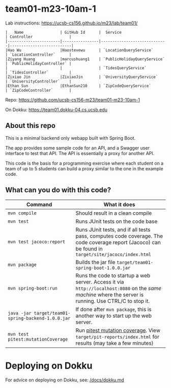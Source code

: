 # team01-m23-10am-1

Lab instructions: <https://ucsb-cs156.github.io/m23/lab/team01/>


```
|   Name                | GitHub Id      |  Service                    | Controller                |
|-----------------------|----------------|-----------------------------|---------------------------| 
|Hao Wu                 |Haostevewu      | `LocationQueryService`      | `LocationController`      |   
|Ziyang Huang           |marcushuang1    | `PublicHolidayQueryService` | `PublicHolidayController` |   
|                       |                | `TidesQueryService`         | `TidesController`         |   
|Zixiao Jin             |ZixiaoJin       | `UniversityQueryService`    | `UniversityController`    |
|Ethan Sun              |EthanSun210     | `ZipCodeQueryService`       | `ZipCodeController`       |
```

Repo: https://github.com/ucsb-cs156-m23/team01-m23-10am-1

On Dokku: https://team01.dokku-04.cs.ucsb.edu

## About this repo

This is a minimal backend only webapp built with Spring Boot.

The app provides some sample code for an API, and a Swagger user interface
to test that API.  The API is essentially a proxy for another API.

This code is the basis for a programming exercise where each student on a
team of up to 5 students can build a proxy similar to the one in the example code.

## What can you do with this code?

| Command | What it does   |
|----------|---------------------------------------|
| `mvn compile` | Should result in a clean compile |
| `mvn test` | Runs JUnit tests on the code base |
| `mvn test jacoco:report` | Runs JUnit tests, and if all tests pass, computes code coverage.  The code coverage report (Jacoco) can be found in `target/site/jacoco/index.html` |
| `mvn package` | Builds the jar file `target/team01-spring-boot-1.0.0.jar` |
| `mvn spring-boot:run` | Runs the code to startup a web server.  Access it via `http://localhost:8080` on the *same machine* where the server is running.  Use CTRL/C to stop it. |
| `java -jar target/team01-spring-backend-1.0.0.jar` | If done after `mvn package`, this is another way to start up the web server.|
| `mvn test pitest:mutationCoverage` | Run [pitest mutation coverage](https://pitest.org).  View `target/pit-reports/index.html` for results (may take a few minutes)|

# Deploying on Dokku

For advice on deploying on Dokku, see: [/docs/dokku.md](/docs/dokku.md)

